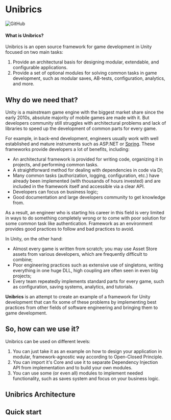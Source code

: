 # Unibrics
![GitHub](https://img.shields.io/github/license/unibrics/unibrics?style=for-the-badge&color=blue)

#### What is Unibrics?

Unibrics is an open source framework for game development in Unity focused on two main tasks:
1. Provide an architectural basis for designing modular, extendable, and configurable applications.
2. Provide a set of optional modules for solving common tasks in game development, such as modular saves, AB-tests, configuration, analytics, and more.


## Why do we need that?
Unity is a mainstream game engine with the biggest market share since the early 2010s, absolute majority of mobile games are made with it. But developers community still struggles with architectural problems and lack of libraries to speed up the development of common parts for every game. 

For example, in back-end development, engineers usually work with well established and mature instruments such as ASP.NET or [Spring](https://spring.io/quickstart). These frameworks provide developers a lot of benefits, including:
- An architectural framework is provided for writing code, organizing it in projects, and performing common tasks.
- A straightforward method for dealing with dependencies in code via DI;
- Many common tasks (authorization, logging, configuration, etc.) have already been implemented (with thousands of hours invested) and are included in the framework itself and accessible via a clear API.
- Developers can focus on business logic;
- Good documentation and large developers community to get knowledge from.

As a result, an engineer who is starting his career in this field is very limited in ways to do something completely wrong or to come with poor solution for some common task like authentication. Framework as an environment provides good practices to follow and bad practices to avoid.

In Unity, on the other hand:
- Almost every game is written from scratch; you may use Asset Store assets from various developers, which are frequently difficult to combine;
- Poor engineering practices such as extensive use of singletons, writing everything in one huge DLL, high coupling are often seen in even big projects; 
- Every team repeatedly implements standard parts for every game, such as configuration, saving systems, analytics, and tutorials.

**Unibrics** is an attempt to create an example of a framework for Unity development that can fix some of these problems by implementing best practices from other fields of software engineering and bringing them to game development.

## So, how can we use it?

Unibrics can be used on different levels:
1. You can just take it as an example on how to design your application in modular, framework-agnostic way according to Open-Closed Principle.
2. You can import it's Core and use it to separate Dependency Injection API from implementation and to build your own modules.
3. You can use some (or even all) modules to implement needed functionality, such as saves system and focus on your business logic.

## Unibrics Architecture

## Quick start
